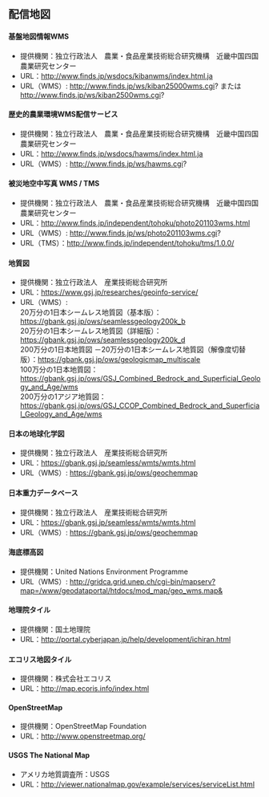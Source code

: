 ## 配信地図

#### 基盤地図情報WMS  
- 提供機関：独立行政法人　農業・食品産業技術総合研究機構　近畿中国四国農業研究センター
- URL：http://www.finds.jp/wsdocs/kibanwms/index.html.ja
- URL（WMS）: http://www.finds.jp/ws/kiban25000wms.cgi? または http://www.finds.jp/ws/kiban2500wms.cgi?

#### 歴史的農業環境WMS配信サービス
- 提供機関：独立行政法人　農業・食品産業技術総合研究機構　近畿中国四国農業研究センター
- URL：http://www.finds.jp/wsdocs/hawms/index.html.ja
- URL（WMS）: http://www.finds.jp/ws/hawms.cgi?

#### 被災地空中写真 WMS / TMS
- 提供機関：独立行政法人　農業・食品産業技術総合研究機構　近畿中国四国農業研究センター
- URL：http://www.finds.jp/independent/tohoku/photo201103wms.html
- URL（WMS）: http://www.finds.jp/ws/photo201103wms.cgi?
- URL（TMS）：http://www.finds.jp/independent/tohoku/tms/1.0.0/


#### 地質図  
- 提供機関：独立行政法人　産業技術総合研究所
- URL：https://www.gsj.jp/researches/geoinfo-service/
- URL（WMS）:   
20万分の1日本シームレス地質図（基本版）：https://gbank.gsj.jp/ows/seamlessgeology200k_b  
20万分の1日本シームレス地質図（詳細版）：https://gbank.gsj.jp/ows/seamlessgeology200k_d  
200万分の1日本地質図 －20万分の1日本シームレス地質図（解像度切替版）：https://gbank.gsj.jp/ows/geologicmap_multiscale  
100万分の1日本地質図：https://gbank.gsj.jp/ows/GSJ_Combined_Bedrock_and_Superficial_Geology_and_Age/wms  
200万分の1アジア地質図：https://gbank.gsj.jp/ows/GSJ_CCOP_Combined_Bedrock_and_Superficial_Geology_and_Age/wms

#### 日本の地球化学図
- 提供機関：独立行政法人　産業技術総合研究所
- URL：https://gbank.gsj.jp/seamless/wmts/wmts.html
- URL（WMS）: https://gbank.gsj.jp/ows/geochemmap

#### 日本重力データベース
- 提供機関：独立行政法人　産業技術総合研究所
- URL：https://gbank.gsj.jp/seamless/wmts/wmts.html
- URL（WMS）: https://gbank.gsj.jp/ows/geochemmap

#### 海底標高図
- 提供機関：United Nations Environment Programme 
- URL（WMS）: http://gridca.grid.unep.ch/cgi-bin/mapserv?map=/www/geodataportal/htdocs/mod_map/geo_wms.map&

#### 地理院タイル  
- 提供機関：国土地理院
- URL：http://portal.cyberjapan.jp/help/development/ichiran.html

#### エコリス地図タイル  
- 提供機関：株式会社エコリス
- URL：http://map.ecoris.info/index.html

#### OpenStreetMap
- 提供機関：OpenStreetMap Foundation
- URL：http://www.openstreetmap.org/

#### USGS The National Map
- アメリカ地質調査所：USGS
- URL：http://viewer.nationalmap.gov/example/services/serviceList.html

